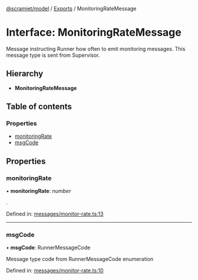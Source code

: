 [@scramjet/model](../README.md) / [Exports](../modules.md) / MonitoringRateMessage

# Interface: MonitoringRateMessage

Message instructing Runner how often to emit monitoring messages.
This message type is sent from Supervisor.

## Hierarchy

* **MonitoringRateMessage**

## Table of contents

### Properties

- [monitoringRate](monitoringratemessage.md#monitoringrate)
- [msgCode](monitoringratemessage.md#msgcode)

## Properties

### monitoringRate

• **monitoringRate**: *number*

.

Defined in: [messages/monitor-rate.ts:13](https://github.com/scramjet-cloud-platform/scramjet-csi-dev/blob/e4cc8a9/src/model/messages/monitor-rate.ts#L13)

___

### msgCode

• **msgCode**: RunnerMessageCode

Message type code from RunnerMessageCode enumeration

Defined in: [messages/monitor-rate.ts:10](https://github.com/scramjet-cloud-platform/scramjet-csi-dev/blob/e4cc8a9/src/model/messages/monitor-rate.ts#L10)
